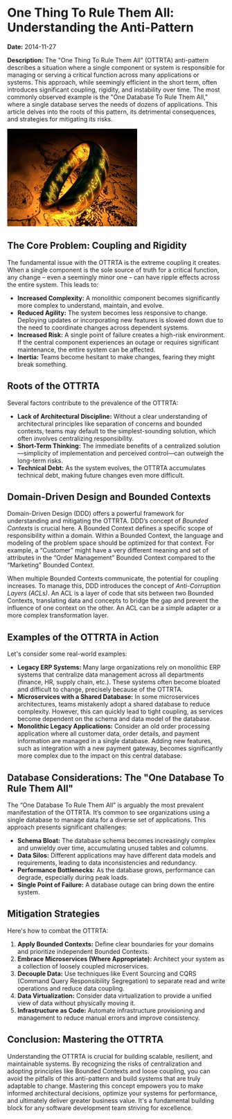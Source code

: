 # One Thing To Rule Them All: Understanding the Anti-Pattern

**Date:** 2014-11-27

**Description:** The "One Thing To Rule Them All" (OTTRTA) anti-pattern describes a situation where a single component or system is responsible for managing or serving a critical function across many applications or systems. This approach, while seemingly efficient in the short term, often introduces significant coupling, rigidity, and instability over time. The most commonly observed example is the "One Database To Rule Them All," where a single database serves the needs of dozens of applications. This article delves into the roots of this pattern, its detrimental consequences, and strategies for mitigating its risks.

![one-ring](images/one-ring-300x225.jpg)

## The Core Problem: Coupling and Rigidity

The fundamental issue with the OTTRTA is the extreme coupling it creates. When a single component is the sole source of truth for a critical function, any change – even a seemingly minor one – can have ripple effects across the entire system. This leads to:

- **Increased Complexity:** A monolithic component becomes significantly more complex to understand, maintain, and evolve.
- **Reduced Agility:** The system becomes less responsive to change. Deploying updates or incorporating new features is slowed down due to the need to coordinate changes across dependent systems.
- **Increased Risk:** A single point of failure creates a high-risk environment. If the central component experiences an outage or requires significant maintenance, the entire system can be affected.
- **Inertia:** Teams become hesitant to make changes, fearing they might break something.

## Roots of the OTTRTA

Several factors contribute to the prevalence of the OTTRTA:

- **Lack of Architectural Discipline:** Without a clear understanding of architectural principles like separation of concerns and bounded contexts, teams may default to the simplest-sounding solution, which often involves centralizing responsibility.
- **Short-Term Thinking:** The immediate benefits of a centralized solution—simplicity of implementation and perceived control—can outweigh the long-term risks.
- **Technical Debt:** As the system evolves, the OTTRTA accumulates technical debt, making future changes even more difficult.

## Domain-Driven Design and Bounded Contexts

Domain-Driven Design (DDD) offers a powerful framework for understanding and mitigating the OTTRTA. DDD’s concept of _Bounded Contexts_ is crucial here. A Bounded Context defines a specific scope of responsibility within a domain. Within a Bounded Context, the language and modeling of the problem space should be optimized for that context. For example, a “Customer” might have a very different meaning and set of attributes in the “Order Management” Bounded Context compared to the “Marketing” Bounded Context.

When multiple Bounded Contexts communicate, the potential for coupling increases. To manage this, DDD introduces the concept of _Anti-Corruption Layers (ACLs)_. An ACL is a layer of code that sits between two Bounded Contexts, translating data and concepts to bridge the gap and prevent the influence of one context on the other. An ACL can be a simple adapter or a more complex transformation layer.

## Examples of the OTTRTA in Action

Let's consider some real-world examples:

- **Legacy ERP Systems:** Many large organizations rely on monolithic ERP systems that centralize data management across all departments (finance, HR, supply chain, etc.). These systems often become bloated and difficult to change, precisely because of the OTTRTA.
- **Microservices with a Shared Database:** In some microservices architectures, teams mistakenly adopt a shared database to reduce complexity. However, this can quickly lead to tight coupling, as services become dependent on the schema and data model of the database.
- **Monolithic Legacy Applications:** Consider an old order processing application where all customer data, order details, and payment information are managed in a single database. Adding new features, such as integration with a new payment gateway, becomes significantly more complex due to the impact on this central database.

## Database Considerations: The "One Database To Rule Them All"

The “One Database To Rule Them All” is arguably the most prevalent manifestation of the OTTRTA. It’s common to see organizations using a single database to manage data for a diverse set of applications. This approach presents significant challenges:

- **Schema Bloat:** The database schema becomes increasingly complex and unwieldy over time, accumulating unused tables and columns.
- **Data Silos:** Different applications may have different data models and requirements, leading to data inconsistencies and redundancy.
- **Performance Bottlenecks:** As the database grows, performance can degrade, especially during peak loads.
- **Single Point of Failure:** A database outage can bring down the entire system.

## Mitigation Strategies

Here's how to combat the OTTRTA:

1.  **Apply Bounded Contexts:** Define clear boundaries for your domains and prioritize independent Bounded Contexts.
2.  **Embrace Microservices (Where Appropriate):** Architect your system as a collection of loosely coupled microservices.
3.  **Decouple Data:** Use techniques like Event Sourcing and CQRS (Command Query Responsibility Segregation) to separate read and write operations and reduce data coupling.
4.  **Data Virtualization:** Consider data virtualization to provide a unified view of data without physically moving it.
5.  **Infrastructure as Code:** Automate infrastructure provisioning and management to reduce manual errors and improve consistency.

## Conclusion: Mastering the OTTRTA

Understanding the OTTRTA is crucial for building scalable, resilient, and maintainable systems. By recognizing the risks of centralization and adopting principles like Bounded Contexts and loose coupling, you can avoid the pitfalls of this anti-pattern and build systems that are truly adaptable to change. Mastering this concept empowers you to make informed architectural decisions, optimize your systems for performance, and ultimately deliver greater business value. It's a fundamental building block for any software development team striving for excellence.

```

```
